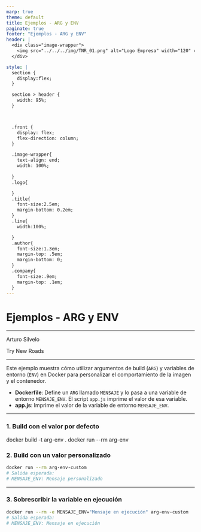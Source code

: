 ```yaml
---
marp: true
theme: default
title: Ejemplos - ARG y ENV
paginate: true
footer: "Ejemplos - ARG y ENV"
header: |
  <div class="image-wrapper">
    <img src="../../../img/TNR_01.png" alt="Logo Empresa" width="120" class="logo" />
  </div>

style: |
  section {
    display:flex;
  }

  section > header {
    width: 95%;
  }



  .front {
    display: flex;
    flex-direction: column;
  }

  .image-wrapper{
    text-align: end;
    width: 100%;
    
  }
  .logo{

  }
  .title{
    font-size:2.5em;
    margin-bottom: 0.2em;
  }
  .line{
    width:100%;

  }
  .author{
    font-size:1.3em;
    margin-top: .5em;
    margin-bottom: 0;
  }
  .company{
    font-size:.9em;
    margin-top: .1em;
  }
---
```


  <!-- _paginate: skip -->

  <div class="front">
    <h1 class="title"> Ejemplos - ARG y ENV </h1>
    <hr class="line"/>
    <p class="author">Arturo Silvelo</p>
    <p class="company">Try New Roads</p>
  </div>

---

Este ejemplo muestra cómo utilizar argumentos de build (`ARG`) y variables de entorno (`ENV`) en Docker para personalizar el comportamiento de la imagen y el contenedor.

- **Dockerfile**: Define un `ARG` llamado `MENSAJE` y lo pasa a una variable de entorno `MENSAJE_ENV`. El script `app.js` imprime el valor de esa variable.
- **app.js**: Imprime el valor de la variable de entorno `MENSAJE_ENV`.

---

### 1. Build con el valor por defecto

docker build -t arg-env .
docker run --rm arg-env

### 2. Build con un valor personalizado

```sh
docker run --rm arg-env-custom
# Salida esperada:
# MENSAJE_ENV: Mensaje personalizado
```

---

### 3. Sobrescribir la variable en ejecución

```sh
docker run --rm -e MENSAJE_ENV="Mensaje en ejecución" arg-env-custom
# Salida esperada:
# MENSAJE_ENV: Mensaje en ejecución
```

